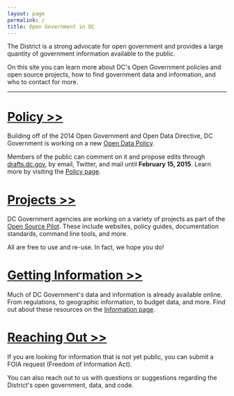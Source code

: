 ```yaml
---
layout: page
permalink: /
title: Open Government in DC
---
```


The District is a strong advocate for open government and provides a large quantity of government information available to the public. 

On this site you can learn more about DC's Open Government policies and open source projects, how to find government data and information, and who to contact for more.

***

# [Policy >>](/policy)

Building off of the 2014 Open Government and Open Data Directive, DC Government is working on a new [Open Data Policy](https://drafts.dc.gov/docs/draft-open-data-policy).

Members of the public can comment on it and propose edits through [drafts.dc.gov](https://drafts.dc.gov/docs/draft-open-data-policy), by email, Twitter, and mail until **February 15, 2015**. Learn more by visiting the [Policy page](/policy).

# [Projects >>](/projects)

DC Government agencies are working on a variety of projects as part of the [Open Source Pilot](). These include websites, policy guides, documentation standards, command line tools, and more.

All are free to use and re-use. In fact, we hope you do!

# [Getting Information >>](/information)

Much of DC Government's data and information is already available online. From regulations, to geographic information, to budget data, and more. Find out about these resources on the [Information page](/information).

# [Reaching Out >>](/contact)

If you are looking for information that is not yet public, you can submit a FOIA request (Freedom of Information Act).

You can also reach out to us with questions or suggestions regarding the District's open government, data, and code.
